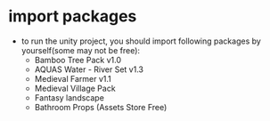 # import packages

* to run the unity project, you should import following packages by yourself(some may not be free):
  * Bamboo Tree Pack v1.0
  * AQUAS Water - River Set v1.3
  * Medieval Farmer v1.1
  * Medieval Village Pack
  * Fantasy landscape
  * Bathroom Props (Assets Store Free)
